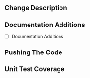 <!-- PLEASE FILL OUT THE FOLLOWING MARKDOWN TEMPLATE -->
<!-- PR title alone should be sufficient to understand changes. -->

## Change Description
<!-- Describe your changes, their justification, AND their impact. -->

## Documentation Additions
- [ ] Documentation Additions
<!-- checked [x] = Documentation changes; unchecked [ ] = no changes, ignore this section -->
<!-- Describe what must be added to the documentation after merge. -->

## Pushing The Code
<!-- Push all your changes as one commit. Rebase as needed. -->

## Unit Test Coverage
<!-- Provide unit test coverage that encompasses all new functionality. -->
